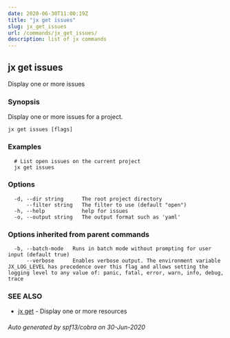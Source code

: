```yaml
---
date: 2020-06-30T11:00:19Z
title: "jx get issues"
slug: jx_get_issues
url: /commands/jx_get_issues/
description: list of jx commands
---
```

## jx get issues

Display one or more issues

### Synopsis

Display one or more issues for a project.

```
jx get issues [flags]
```

### Examples

```
  # List open issues on the current project
  jx get issues
```

### Options

```
  -d, --dir string      The root project directory
      --filter string   The filter to use (default "open")
  -h, --help            help for issues
  -o, --output string   The output format such as 'yaml'
```

### Options inherited from parent commands

```
  -b, --batch-mode   Runs in batch mode without prompting for user input (default true)
      --verbose      Enables verbose output. The environment variable JX_LOG_LEVEL has precedence over this flag and allows setting the logging level to any value of: panic, fatal, error, warn, info, debug, trace
```

### SEE ALSO

* [jx get](/commands/jx_get/)	 - Display one or more resources

###### Auto generated by spf13/cobra on 30-Jun-2020
